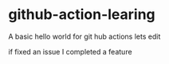# github-action-learing
A basic hello world for git hub actions
lets edit 

if fixed an issue 
I completed a feature 
